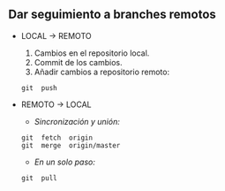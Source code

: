 ## Dar seguimiento a branches remotos

* LOCAL -> REMOTO
	1. Cambios en el repositorio local.
	2. Commit de los cambios.
	3. Añadir cambios a repositorio remoto:
	~~~
	git  push
	~~~

* REMOTO -> LOCAL
	* *Sincronización y unión:*
	~~~
	git  fetch  origin
	git  merge  origin/master
	~~~

	* *En un solo paso:*
	~~~
	git  pull
	~~~
